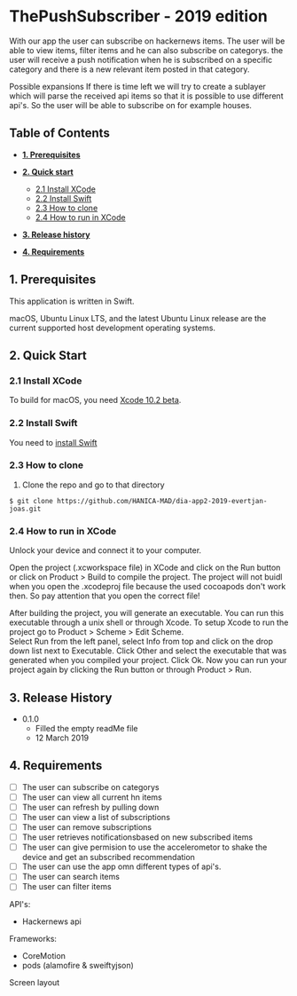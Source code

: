 # ThePushSubscriber  - 2019 edition

With our app the user can  subscribe on hackernews items. 
The user will be able to view items, filter items and he can also subscribe on categorys. 
the user will receive a push notification when he is subscribed on a specific category and there is a new relevant
item posted in that category. 

Possible expansions
If there is time left we will try to create a sublayer which will parse the received api items so that it is possible to use different api's.
So the user will be able to subscribe on for example houses. 

## Table of Contents

* **[1. Prerequisites](#Prerequisites)**

* **[2. Quick start](#Quick_start)** 

  - [2.1 Install XCode](#XCode)
  - [2.2 Install Swift](#Swift)
  - [2.3 How to clone](#HowToClone)
  - [2.4 How to run in XCode](#RunXCode)

* **[3. Release history](#Release_History)**

* **[4. Requirements](#Requirements)**

## 1. Prerequisites <a name="Prerequisites"/>

This application is written in Swift. 

macOS, Ubuntu Linux LTS, and the latest Ubuntu Linux release are the current
supported host development operating systems.
    
## 2. Quick Start <a name="Quick_start"/>

### 2.1 Install XCode <a name="XCode"/>

To build for macOS, you need [Xcode 10.2 beta](https://developer.apple.com/xcode/downloads/).

### 2.2 Install Swift <a name="Swift"/>

You need to [install Swift](https://swift.org/getting-started/#installing-swift)

### 2.3 How to clone <a name="HowToClone"/>

1. Clone the repo and go to that directory

```
$ git clone https://github.com/HANICA-MAD/dia-app2-2019-evertjan-joas.git
``` 

### 2.4 How to run in XCode <a name="RunXCode"/>

Unlock your device and connect it to your computer.

Open the project (.xcworkspace file) in XCode and click on the	Run button or click on Product > Build to compile the project. 
The project will not buidl when you open the .xcodeproj file because the used cocoapods don't work then. So pay attention that you open the correct file!

After	building the project, you will generate an executable. You can run this executable through a	unix	shell or 
through	Xcode. To	setup	Xcode	to run the project go to Product > Scheme >	Edit Scheme.	
Select Run from	the	left panel,	select Info from top and click on	the	drop down	list next to Executable.
Click	Other	and	select the executable that was generated when you compiled your	project. Click Ok.
Now	you	can	run	your project again by clicking the Run button or through Product > Run.

## 3. Release History <a name="Release_History"/>

- 0.1.0
  - Filled the empty readMe file
  - 12 March 2019

## 4. Requirements <a name="Requirements"/>

- [ ] The user can subscribe on categorys 
- [ ] The user can view all current hn items
- [ ] The user can refresh by pulling down
- [ ] The user can view a list of subscriptions
- [ ] The user can remove subscriptions
- [ ] The user retrieves notificationsbased on new subscribed items
- [ ] The user can give permision to use the accelerometor to shake the device and get an subscribed recommendation
- [ ] The user can use the app omn different types of api's.
- [ ] The user can search items
- [ ] The user can filter items

API's:
- Hackernews api

Frameworks:
- CoreMotion 
- pods (alamofire & sweiftyjson)

Screen layout
